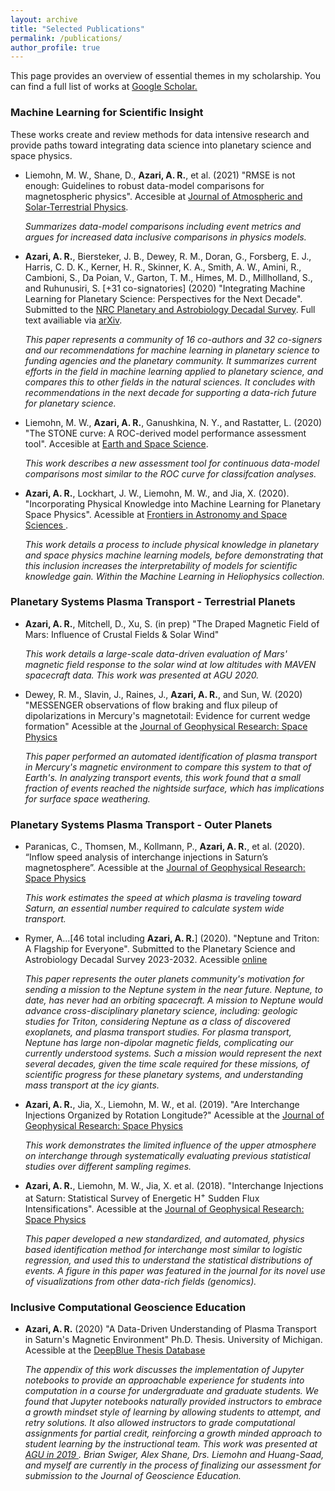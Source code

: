 ```yaml
---
layout: archive
title: "Selected Publications"
permalink: /publications/
author_profile: true
---
```

This page provides an overview of essential themes in my scholarship. You can find a full list of works at <a href="https://scholar.google.com/citations?hl=en&user=UdcGQbYAAAAJ"> Google Scholar. </a>

### Machine Learning for Scientific Insight

These works create and review methods for data intensive research and provide paths toward integrating data science into planetary science and space physics.

* Liemohn, M. W., Shane, D., **Azari, A. R.**, et al. (2021) "RMSE is not enough: Guidelines to robust data-model comparisons for magnetospheric physics". Accesible at <a href="https://www.sciencedirect.com/science/article/pii/S13646826210008576"> Journal of Atmospheric and Solar-Terrestrial Physics</a>.

  *Summarizes data-model comparisons including event metrics and argues for increased data inclusive comparisons in physics models.*

* **Azari, A. R.**, Biersteker, J. B., Dewey, R. M., Doran, G., Forsberg, E. J., Harris, C. D. K., Kerner, H. R., Skinner, K. A., Smith, A. W., Amini, R., Cambioni, S., Da Poian, V., Garton, T. M., Himes, M. D., Millholland, S., and Ruhunusiri, S. [+31 co-signatories] (2020) "Integrating Machine Learning for Planetary Science: Perspectives for the Next Decade".  Submitted to the <a href="https://www.nationalacademies.org/our-work/planetary-science-and-astrobiology-decadal-survey-2023-2032"> NRC Planetary and Astrobiology Decadal Survey</a>. Full text availiable via <a href="https://arxiv.org/abs/2007.15129">arXiv</a>. 

  *This paper represents a community of 16 co-authors and 32 co-signers and our recommendations for machine learning in planetary science to funding agencies and the planetary community. It summarizes current efforts in the field in machine learning applied to planetary science, and compares this to other fields in the natural sciences. It concludes with recommendations in the next decade for supporting a data-rich future for planetary science.* 
  
* Liemohn, M. W., **Azari, A. R.**, Ganushkina, N. Y., and Rastatter, L. (2020) "The STONE curve: A ROC-derived model performance assessment tool". Accesible at <a href="https://doi.org/10.1029/2020EA001106"> Earth and Space Science</a>.

  *This work describes a new assessment tool for continuous data-model comparisons most similar to the ROC curve for classifcation analyses.*

* **Azari, A. R.**, Lockhart, J. W., Liemohn, M. W., and Jia, X. (2020). "Incorporating Physical Knowledge into Machine Learning for Planetary Space Physics". Acessible at <a href="https://www.frontiersin.org/articles/10.3389/fspas.2020.00036/"> Frontiers in Astronomy and Space Sciences </a>.

  *This work details a process to include physical knowledge in planetary and space physics machine learning models, before demonstrating that this inclusion increases the interpretability of models for scientific knowledge gain. Within the Machine Learning in Heliophysics collection.*


### Planetary Systems Plasma Transport - Terrestrial Planets

* **Azari, A. R.**, Mitchell, D., Xu, S. (in prep) "The Draped Magnetic Field of Mars: Influence of Crustal Fields & Solar Wind"

  *This work details a large-scale data-driven evaluation of Mars' magnetic field response to the solar wind at low altitudes with MAVEN spacecraft data. This work was presented at AGU 2020.*

* Dewey, R. M., Slavin, J., Raines, J., **Azari, A. R.**, and Sun, W. (2020) "MESSENGER observations of flow braking and flux pileup of dipolarizations in Mercury's magnetotail: Evidence for current wedge formation" Acessible at the <a href="https://doi.org/10.1029/2020JA028112"> Journal of Geophysical Research: Space Physics</a>

  *This paper performed an automated identification of plasma transport in Mercury's magnetic environment to compare this system to that of Earth's. In analyzing transport events, this work found that a small fraction of events reached the nightside surface, which has implications for surface space weathering.*

### Planetary Systems Plasma Transport - Outer Planets

* Paranicas, C., Thomsen, M., Kollmann, P., **Azari, A. R.**, et al. (2020). “Inflow speed analysis of interchange injections in Saturn’s magnetosphere”. Acessible at the <a href="https://doi.org/10.1029/2020JA028299"> Journal of Geophysical Research: Space Physics</a>

  *This work estimates the speed at which plasma is traveling toward Saturn, an essential number required to calculate system wide transport.*
  
* Rymer, A...[46 total including **Azari, A. R.**] (2020). "Neptune and Triton: A Flagship for Everyone". Submitted to the Planetary Science and Astrobiology Decadal Survey 2023-2032. Acessible <a href="http://surveygizmoresponseuploads.s3.amazonaws.com/fileuploads/623127/5489366/244-8cff7749d82bbc790f1cc58b9a047995_RymerAbigailM.pdf"> online</a>

  *This paper represents the outer planets community's motivation for sending a mission to the Neptune system in the near future. Neptune, to date, has never had an orbiting spacecraft. A mission to Neptune would advance cross-disciplinary planetary science, including: geologic studies for Triton, considering Neptune as a class of discovered exoplanets, and plasma transport studies. For plasma transport, Neptune has large non-dipolar magnetic fields, complicating our currently understood systems. Such a mission would represent the next several decades, given the time scale required for these missions, of scientific progress for these  planetary systems, and understanding mass transport at the icy giants.*

* **Azari, A. R.**,  Jia, X., Liemohn, M. W., et al. (2019). "Are Interchange Injections Organized by Rotation Longitude?" Acessible at the <a href="https://doi.org/10.1029/2018JA026196"> Journal of Geophysical Research: Space Physics</a>

  *This work demonstrates the limited influence of the upper atmosphere on interchange through systematically evaluating previous statistical studies over different sampling regimes.*

* **Azari, A. R.**, Liemohn, M. W., Jia, X. et al. (2018). "Interchange Injections at Saturn: Statistical Survey of Energetic H$^{+}$ Sudden Flux Intensifications". Acessible at the <a href="https://doi.org/10.1029/2018JA025391"> Journal of Geophysical Research: Space Physics</a>

  *This paper developed a new standardized, and automated, physics based identification method for interchange most similar to logistic regression, and used this to understand the statistical distributions of events. A figure in this paper was featured in the journal for its novel use of visualizations from other data-rich fields (genomics).*


### Inclusive Computational Geoscience Education

* **Azari, A. R.** (2020) "A Data-Driven Understanding of Plasma Transport in Saturn's Magnetic Environment" Ph.D. Thesis. University of Michigan. Acessible at the <a href="https://deepblue.lib.umich.edu/handle/2027.42/155251"> DeepBlue Thesis Database </a>

  *The appendix of this work discusses the implementation of Jupyter notebooks to provide an approachable experience for students into computation in a course for undergraduate and graduate students. We found that Jupyter notebooks naturally provided instructors to embrace a growth mindset style of learning by allowing students to attempt, and retry solutions. It also allowed instructors to grade computational assignments for partial credit, reinforcing a growth minded approach to student learning by the instructional team. This work was presented at <a href="https://figshare.com/articles/Jupiter_with_Jupyter/11691783AGU"> AGU in 2019 </a>. Brian Swiger, Alex Shane, Drs. Liemohn and Huang-Saad, and myself are currently in the process of finalizing our assessment for submission to the Journal of Geoscience Education.*

<!-- ## Computational Resources:  ---> 


<!-- {% if author.googlescholar %}
  You can also find my articles on <u><a href="{{author.googlescholar}}">my Google Scholar profile</a>.</u>
{% endif %} ---> 

<!-- {% include base_path %} ---> 

<!-- {% for post in site.publications reversed %}
  {% include archive-single.html %}
{% endfor %} ---> 
